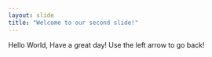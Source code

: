 ```yaml
---
layout: slide
title: "Welcome to our second slide!"
---
```

Hello World, Have a great day!
Use the left arrow to go back!
